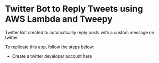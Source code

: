 <h1>Twitter Bot to Reply Tweets using AWS Lambda and Tweepy</h1>
<p>Twitter Bot created to automatically reply posts with a custom message on twitter</p>
<p>To replicate this app, follow the steps below:</p>
<ul>
  <li><a href:"https://developer.twitter.com/en/apply-for-access">Create a twitter developer account here</li>
</ul>
